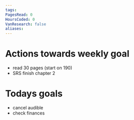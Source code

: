 ```yaml
---
tags: 
PagesRead: 0
HoursCoded: 0
VanResearch: false
aliases:
---
```

# Actions towards weekly goal
- read 30 pages (start on 190)
- SRS finish chapter 2
# Todays goals
- cancel audible
- check finances
